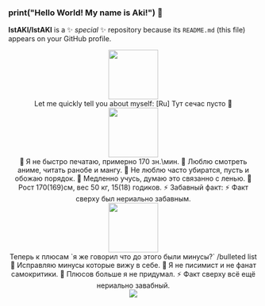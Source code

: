 ### print("Hello World! My name is Aki!") 👋

**IstAKI/IstAKI** is a ✨ _special_ ✨ repository because its `README.md` (this file) appears on your GitHub profile.
<div id="header" align="center">
  <img src="https://media.giphy.com/media/M9gbBd9nbDrOTu1Mqx/giphy.gif" width="100"/>
</div>
<div align="center">
Let me quickly tell you about myself: [Ru]
  Тут сечас пусто 🎁
<div id="header" align="center">
  <img src="https://media.discordapp.net/attachments/891716468813733889/891725498273652777/download_2.gif" width="100"/>
</div>
 🎁 Я не быстро печатаю, примерно 170 зн.\мин.
 🎃 Люблю смотреть аниме, читать ранобе и мангу.
 🌱 Не люблю часто убиратся, пусть и обожаю порядок.
 👯 Медленно учусь, думаю это связанно с ленью.
 🤔 Рост 170(169)см, вес 50 кг, 15(18) годиков.
 ⚡ Забавный факт: 
 ⚡ Факт сверху был нериально забавным.
 <div id="header" align="center">
  <img src="https://media.discordapp.net/attachments/891716468813733889/891721140878327809/download_1.gif" width="100"/>
</div>
    Теперь к плюсам `я же говорил что до этого были минусы?`
/bulleted list
 🎁 Исправляю минусы которые вижу в себе.
 🎃 Я не писимист и не фанат самокритики.
 🌱 Плюсов больше я не придумал.
 ⚡ Факт сверху всё ещё нериально завабный.

</div>
 <div id="header" align="center">
  <img src="https://cdn.discordapp.com/attachments/863452860359639042/1017113599132577853/21.png" >
</div>
  
<!--
Гифки
<div id="header" align="left">
  <img src="https://media.giphy.com/media/kg6TGqv2aSd4ZTSUL2/giphy.gif" width="100"/>
</div>
https://media.giphy.com/media/l1J9LMNeWISnddECA/giphy.gif
https://media.giphy.com/media/xT9IgzoKnwFNmISR8I/giphy.gif
https://media.giphy.com/media/gi84IkFRzwube/giphy.gif
-->
